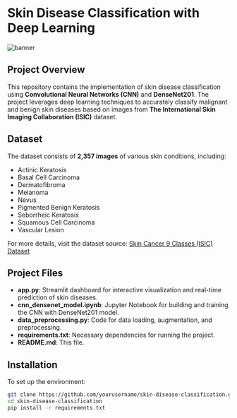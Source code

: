 # Skin Disease Classification with Deep Learning

![banner](https://github.com/user-attachments/assets/0e530f55-14fb-4413-8c52-dbcb88a99e6e)


## Project Overview
This repository contains the implementation of skin disease classification using **Convolutional Neural Networks (CNN)** and **DenseNet201**. The project leverages deep learning techniques to accurately classify malignant and benign skin diseases based on images from **The International Skin Imaging Collaboration (ISIC)** dataset.

## Dataset
The dataset consists of **2,357 images** of various skin conditions, including:
- Actinic Keratosis  
- Basal Cell Carcinoma  
- Dermatofibroma  
- Melanoma  
- Nevus  
- Pigmented Benign Keratosis  
- Seborrheic Keratosis  
- Squamous Cell Carcinoma  
- Vascular Lesion  

For more details, visit the dataset source: [Skin Cancer 9 Classes (ISIC) Dataset](https://www.kaggle.com/datasets/nodoubttome/skin-cancer9-classesisic)

## Project Files
- **app.py**: Streamlit dashboard for interactive visualization and real-time prediction of skin diseases.
- **cnn_densenet_model.ipynb**: Jupyter Notebook for building and training the CNN with DenseNet201 model.
- **data_preprocessing.py**: Code for data loading, augmentation, and preprocessing.
- **requirements.txt**: Necessary dependencies for running the project.
- **README.md**: This file.

## Installation
To set up the environment:
```bash
git clone https://github.com/yourusername/skin-disease-classification.git
cd skin-disease-classification
pip install -r requirements.txt
